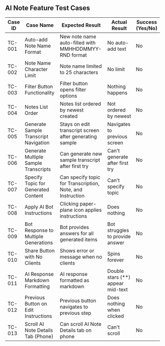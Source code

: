 ## AI Note Feature Test Cases

| Case ID | Case Name                                 | Expected Result                                              | Actual Result                          | Success (Yes/No) |
|---------|-------------------------------------------|-------------------------------------------------------------|----------------------------------------|------------------|
| TC-001  | Auto-add Note Name Format                 | New note name auto-filled with MMHHDDMMYY-RND format         | No auto-add text                       | No               |
| TC-002  | Note Name Character Limit                 | Note name limited to 25 characters                           | No limit                               | No               |
| TC-003  | Filter Button Functionality               | Filter button opens filter options                           | Nothing happens                        | No               |
| TC-004  | Notes List Order                          | Notes list ordered by newest created                         | Not ordered by newest                  | No               |
| TC-005  | Generate Sample Transcript Navigation     | Stays on edit transcript screen after generating sample      | Navigates to previous screen           | No               |
| TC-006  | Generate Multiple Sample Transcripts      | Can generate new sample transcript after first try           | Can't generate after first try          | No               |
| TC-007  | Specify Topic for Generated Content       | Can specify topic for Transcription, Note, and Instruction   | Can't specify topic                    | No               |
| TC-008  | Apply AI Bot Instructions                | Clicking paper-plane icon applies instructions               | Does nothing                           | No               |
| TC-009  | Bot Response to Multiple Generations      | Bot provides answers for all generated items                 | Bot struggles to provide answer         | No               |
| TC-010  | Share Button with No Clients              | Shows error or message when no clients                       | Spins forever                          | No               |
| TC-011  | AI Response Markdown Formatting           | AI response formatted as markdown                            | Double stars (**) appear mid-text       | No               |
| TC-012  | Previous Button on Edit Instructions      | Previous button navigates to previous step                   | Does nothing when clicked               | No               |
| TC-013  | Scroll AI Note Details Tab (Phone)        | Can scroll AI Note Details tab on phone                      | Can't scroll                           | No               |